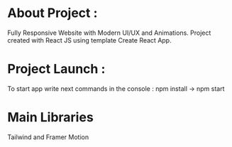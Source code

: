 # About Project : 
Fully Responsive Website with Modern UI/UX and Animations.
Project created with React JS using template Create React App.

# Project Launch :
To start app write next commands in the console : npm install -> npm start

# Main Libraries
Tailwind and Framer Motion
